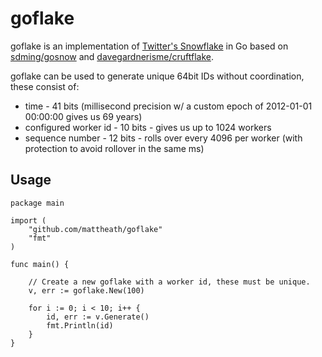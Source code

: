 # goflake

goflake is an implementation of [Twitter's Snowflake](https://github.com/twitter/snowflake/) in Go based on [sdming/gosnow](https://github.com/sdming/gosnow) and [davegardnerisme/cruftflake](https://github.com/davegardnerisme/cruftflake).

goflake can be used to generate unique 64bit IDs without coordination, these consist of:

 * time - 41 bits (millisecond precision w/ a custom epoch of 2012-01-01 00:00:00 gives us 69 years)
 * configured worker id - 10 bits - gives us up to 1024 workers
 * sequence number - 12 bits - rolls over every 4096 per worker (with protection to avoid rollover in the same ms)

## Usage

```golang
package main

import (
    "github.com/mattheath/goflake"
    "fmt"
)

func main() {

    // Create a new goflake with a worker id, these must be unique.
    v, err := goflake.New(100)

    for i := 0; i < 10; i++ {
        id, err := v.Generate()
        fmt.Println(id)
    }
}
```
